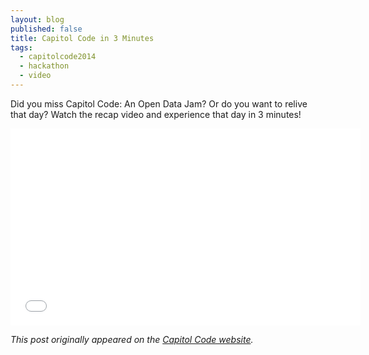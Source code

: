 ```yaml
---
layout: blog
published: false
title: Capitol Code in 3 Minutes
tags: 
  - capitolcode2014
  - hackathon
  - video
---
```


Did you miss Capitol Code: An Open Data Jam? Or do you want to relive that day? Watch the recap video and experience that day in 3 minutes!

<iframe width="560" height="315" src="//www.youtube.com/embed/IL8cNtajM4s" frameborder="0" allowfullscreen></iframe>

_This post originally appeared on the [Capitol Code website](http://capitolcode.mn.gov/2014/04/capitol-code-in-3-minutes/)._
